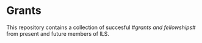 # Grants
This repository contains a collection of succesful #*grants and fellowships*# from present and future members of ILS. 

